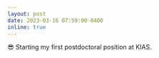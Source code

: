 ```yaml
---
layout: post
date: 2023-03-16 07:59:00-0400
inline: true
---
```


:sunglasses:  Starting my first postdoctoral position at KIAS.
